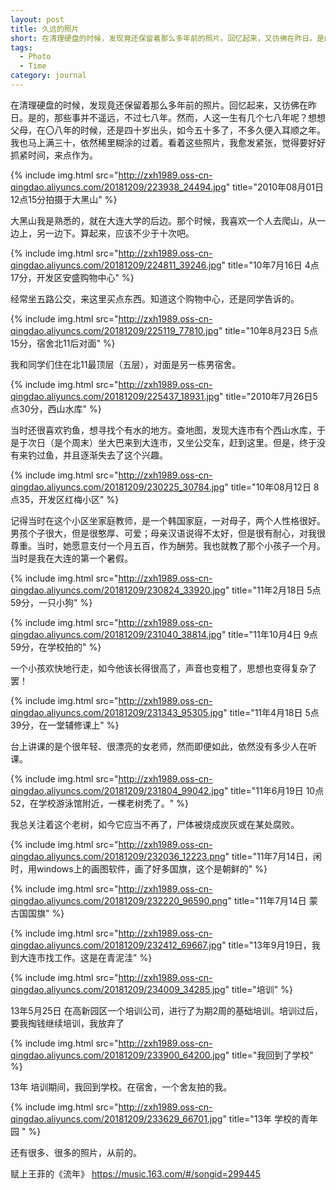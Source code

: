 ```yaml
---
layout: post
title: 久远的照片
short: 在清理硬盘的时候，发现竟还保留着那么多年前的照片。回忆起来，又彷佛在昨日。是的，那些事并不遥远，不过七八年
tags:
  - Photo
  - Time
category: journal
---
```


在清理硬盘的时候，发现竟还保留着那么多年前的照片。回忆起来，又彷佛在昨日。是的，那些事并不遥远，不过七八年。然而，人这一生有几个七八年呢？想想父母，在〇八年的时候，还是四十岁出头，如今五十多了，不多久便入耳顺之年。我也马上满三十，依然稀里糊涂的过着。看着这些照片，我愈发紧张，觉得要好好抓紧时间，来点作为。

{% include img.html src="http://zxh1989.oss-cn-qingdao.aliyuncs.com/20181209/223938_24494.jpg" title="2010年08月01日 12点15分拍摄于大黑山" %}

大黑山我是熟悉的，就在大连大学的后边。那个时候，我喜欢一个人去爬山，从一边上，另一边下。算起来，应该不少于十次吧。

{% include img.html src="http://zxh1989.oss-cn-qingdao.aliyuncs.com/20181209/224811_39246.jpg" title="10年7月16日 4点17分，开发区安盛购物中心" %}

经常坐五路公交，来这里买点东西。知道这个购物中心，还是同学告诉的。

{% include img.html src="http://zxh1989.oss-cn-qingdao.aliyuncs.com/20181209/225119_77810.jpg" title="10年8月23日 5点15分，宿舍北11后对面" %}

我和同学们住在北11最顶层（五层），对面是另一栋男宿舍。

{% include img.html src="http://zxh1989.oss-cn-qingdao.aliyuncs.com/20181209/225437_18931.jpg" title="2010年7月26日5点30分，西山水库" %}

当时还很喜欢钓鱼，想寻找个有水的地方。查地图，发现大连市有个西山水库，于是于次日（是个周末）坐大巴来到大连市，又坐公交车，赶到这里。但是，终于没有来钓过鱼，并且逐渐失去了这个兴趣。

{% include img.html src="http://zxh1989.oss-cn-qingdao.aliyuncs.com/20181209/230225_30784.jpg" title="10年08月12日 8点35，开发区红梅小区" %}

记得当时在这个小区坐家庭教师，是一个韩国家庭，一对母子，两个人性格很好。男孩个子很大，但是很憨厚、可爱；母亲汉语说得不太好，但是很有耐心，对我很尊重。当时，她愿意支付一个月五百，作为酬劳。我也就教了那个小孩子一个月。当时是我在大连的第一个暑假。

{% include img.html src="http://zxh1989.oss-cn-qingdao.aliyuncs.com/20181209/230824_33920.jpg" title="11年2月18日 5点59分，一只小狗" %}

{% include img.html src="http://zxh1989.oss-cn-qingdao.aliyuncs.com/20181209/231040_38814.jpg" title="11年10月4日 9点59分，在学校拍的" %}

一个小孩欢快地行走，如今他该长得很高了，声音也变粗了，思想也变得复杂了罢！

{% include img.html src="http://zxh1989.oss-cn-qingdao.aliyuncs.com/20181209/231343_95305.jpg" title="11年4月18日 5点39分，在一堂辅修课上" %}

台上讲课的是个很年轻、很漂亮的女老师，然而即便如此，依然没有多少人在听课。

{% include img.html src="http://zxh1989.oss-cn-qingdao.aliyuncs.com/20181209/231804_99042.jpg" title="11年6月19日 10点52，在学校游泳馆附近，一棵老树秃了。" %}

我总关注着这个老树，如今它应当不再了，尸体被烧成炭灰或在某处腐败。

{% include img.html src="http://zxh1989.oss-cn-qingdao.aliyuncs.com/20181209/232036_12223.png" title="11年7月14日，闲时，用windows上的画图软件，画了好多国旗，这个是朝鲜的" %}

{% include img.html src="http://zxh1989.oss-cn-qingdao.aliyuncs.com/20181209/232220_96590.png" title="11年7月14日 蒙古国国旗" %}

{% include img.html src="http://zxh1989.oss-cn-qingdao.aliyuncs.com/20181209/232412_69667.jpg" title="13年9月19日，我到大连市找工作。这是在青泥洼" %}

{% include img.html src="http://zxh1989.oss-cn-qingdao.aliyuncs.com/20181209/234009_34285.jpg" title="培训" %}

13年5月25日 在高新园区一个培训公司，进行了为期2周的基础培训。培训过后，要我掏钱继续培训，我放弃了

{% include img.html src="http://zxh1989.oss-cn-qingdao.aliyuncs.com/20181209/233900_64200.jpg" title="我回到了学校" %}

13年 培训期间，我回到学校。在宿舍，一个舍友拍的我。

{% include img.html src="http://zxh1989.oss-cn-qingdao.aliyuncs.com/20181209/233629_66701.jpg" title="13年 学校的青年园
" %}

还有很多、很多的照片，从前的。

赋上王菲的《流年》 https://music.163.com/#/songid=299445
